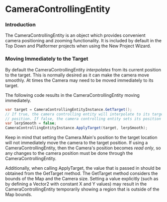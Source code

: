 # CameraControllingEntity

### Introduction

The CameraControllingEntity is an object which provides convenient camera positioning and zooming functionality. It is included by default in the Top Down and Platformer projects when using the New Project Wizard.

### Moving Immediately to the Target

By default the CameraControllingEntity _interpolates_ from its current position to the target. This is normally desired as it can make the camera move smoothly. At times the Camera may need to be moved immediately to its target.&#x20;

The following code results in the CameraControllingEntity moving immediately.

```csharp
var target = CameraControllingEntityInstance.GetTarget();
// If true, the camera controlling entity will interpolate to its target
// position. If false, the camera controlling entity sets its position immediately.
var lerpSmooth = false;
CameraControllingEntityInstance.ApplyTarget(target, lerpSmooth);
```

Keep in mind that setting the Camera.Main's position to the target location will not immediately move the camera to the target position. If using a CameraControllingEntity, then the Camera's position becomes _read only_, so any changes to the camera position must be done through the CameraControllingEntity.

Additionally, when calling ApplyTarget, the value that is passed in should be obtained from the GetTarget method. The GetTarget method considers the bounds of the Map and the Camera size. Setting a value explicitly (such as by defining a Vector2 with constant X and Y values) may result in the CameraControllingEntity temporarily showing a region that is outside of the Map bounds.
